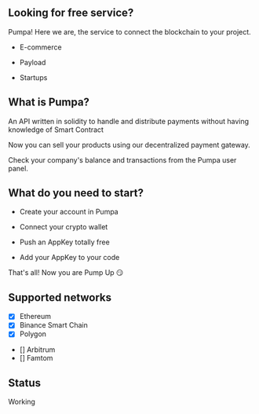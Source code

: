 ## Looking for free service?

Pumpa! Here we are, the service to connect the blockchain to your project.

- E-commerce

- Payload

- Startups

## What is Pumpa?

An API written in solidity to handle and distribute payments without having knowledge of Smart Contract 

Now you can sell your products using our decentralized payment gateway. 

Check your company's balance and transactions from the Pumpa user panel.

## What do you need to start? 

- Create your account in Pumpa 

- Connect your crypto wallet

- Push an AppKey totally free

- Add your AppKey to your code

That's all! Now you are Pump Up 😏

## Supported networks

- [X] Ethereum
- [X] Binance Smart Chain
- [X] Polygon
- [] Arbitrum
- [] Famtom

## Status

Working
